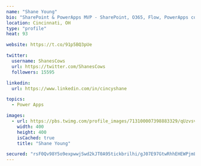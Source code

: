 ```yaml
---
name: "Shane Young"
bio: "SharePoint & PowerApps MVP - SharePoint, O365, Flow, PowerApps consulting? @PowerApps911 | Pure Snark? You found it."
location: Cincinnati, OH
type: "profile"
heat: 93

website: https://t.co/91p5BQ3pUe

twitter:
  username: ShanesCows
  url: https://twitter.com/ShanesCows
  followers: 15595

linkedin:
  url: https://www.linkedin.com/in/cincyshane

topics:
  - Power Apps

images:
  - url: https://pbs.twimg.com/profile_images/713100007398883329/qUzvsvQ3_400x400.jpg
    width: 400
    height: 400
    isCached: true
    title: "Shane Young"

secured: "rsF0Qv98Y5o9expwwjSwd2kJT0A95tickbrilhi/gJ07E97GtwRhhEHEWPjmLqLlqC3q0FJFBbJIuBSp3KjBKttXKNFnm0HRM7UIfPsm0en3Gv9qyaVaHSCykaouKnBZVzaP4YBDI3r5yT0f4Ky8Pkxxzf6Dm/pID7ie2eajn3wIojvUsklDQO1g2M6hcP86aJaY2tt/H/IglhTSPfJqHbEHFQYTGOI8NuqEvy25Aa6YYW1v7zMd9I2eIxyGKyzM0bMnH1/ESa/KgKbcIJ84Nkpp/XWdpr4XsDPju8UWP0TmYep8bYXlFQHU4EIW11LXo5czU5lmSjpbIQ1NuKhLBv64icjwOVxMOXTWm0Khq537WBjfAxSkpAEBMuAvtEFdELwIJuwUp4oM3N/CwzW1YJ1zjVQw7A1TlqPtvxLELrI=;wvm/EpL7wuLVgsCPzM3QqA=="
---
```


